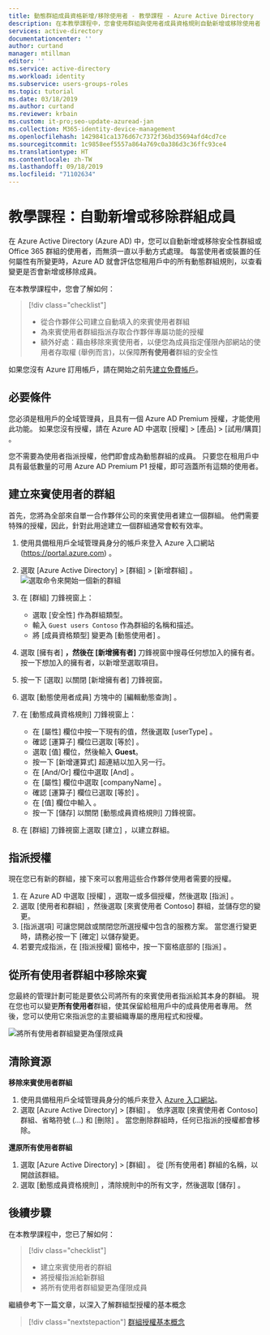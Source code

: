 ```yaml
---
title: 動態群組成員資格新增/移除使用者 - 教學課程 - Azure Active Directory
description: 在本教學課程中，您會使用群組與使用者成員資格規則自動新增或移除使用者
services: active-directory
documentationcenter: ''
author: curtand
manager: mtillman
editor: ''
ms.service: active-directory
ms.workload: identity
ms.subservice: users-groups-roles
ms.topic: tutorial
ms.date: 03/18/2019
ms.author: curtand
ms.reviewer: krbain
ms.custom: it-pro;seo-update-azuread-jan
ms.collection: M365-identity-device-management
ms.openlocfilehash: 1429841ca1376d67c7372f36bd35694afd4cd7ce
ms.sourcegitcommit: 1c9858eef5557a864a769c0a386d3c36ffc93ce4
ms.translationtype: HT
ms.contentlocale: zh-TW
ms.lasthandoff: 09/18/2019
ms.locfileid: "71102634"
---
```

# <a name="tutorial-add-or-remove-group-members-automatically"></a>教學課程：自動新增或移除群組成員

在 Azure Active Directory (Azure AD) 中，您可以自動新增或移除安全性群組或 Office 365 群組的使用者，而無須一直以手動方式處理。 每當使用者或裝置的任何屬性有所變更時，Azure AD 就會評估您租用戶中的所有動態群組規則，以查看變更是否會新增或移除成員。

在本教學課程中，您會了解如何：
> [!div class="checklist"]
> * 從合作夥伴公司建立自動填入的來賓使用者群組
> * 為來賓使用者群組指派存取合作夥伴專屬功能的授權
> * 額外好處：藉由移除來賓使用者，以便您為成員指定僅限內部網站的使用者存取權 (舉例而言)，以保障**所有使用者**群組的安全性

如果您沒有 Azure 訂用帳戶，請在開始之前先[建立免費帳戶](https://azure.microsoft.com/free/)。

## <a name="prerequisites"></a>必要條件

您必須是租用戶的全域管理員，且具有一個 Azure AD Premium 授權，才能使用此功能。 如果您沒有授權，請在 Azure AD 中選取 [授權]   > [產品]   > [試用/購買]  。

您不需要為使用者指派授權，他們即會成為動態群組的成員。 只要您在租用戶中具有最低數量的可用 Azure AD Premium P1 授權，即可涵蓋所有這類的使用者。 

## <a name="create-a-group-of-guest-users"></a>建立來賓使用者的群組

首先，您將為全部來自單一合作夥伴公司的來賓使用者建立一個群組。 他們需要特殊的授權，因此，針對此用途建立一個群組通常會較有效率。

1. 使用具備租用戶全域管理員身分的帳戶來登入 Azure 入口網站 (https://portal.azure.com) 。
2. 選取 [Azure Active Directory]   > [群組]   > [新增群組]  。
   ![選取命令來開始一個新的群組](./media/groups-dynamic-tutorial/new-group.png)
3. 在 [群組]  刀鋒視窗上：
  
   * 選取 [安全性]  作為群組類型。
   * 輸入 `Guest users Contoso` 作為群組的名稱和描述。
   * 將 [成員資格類型]  變更為 [動態使用者]  。
   
4. 選取 [擁有者]  **，然後在 [新增擁有者]** 刀鋒視窗中搜尋任何想加入的擁有者。 按一下想加入的擁有者，以新增至選取項目。
5. 按一下 [選取]  以關閉 [新增擁有者]  刀鋒視窗。  
6. 選取 [動態使用者成員]  方塊中的 [編輯動態查詢]  。
7. 在 [動態成員資格規則]  刀鋒視窗上：

   * 在 [屬性]  欄位中按一下現有的值，然後選取 [userType]  。 
   * 確認 [運算子]  欄位已選取 [等於]  。  
   * 選取 [值]  欄位，然後輸入 **Guest**。 
   * 按一下 [新增運算式]  超連結以加入另一行。
   * 在 [And/Or]  欄位中選取 [And]  。
   * 在 [屬性]  欄位中選取 [companyName]  。
   * 確認 [運算子]  欄位已選取 [等於]  。
   * 在 [值]  欄位中輸入  。
   * 按一下 [儲存]  以關閉 [動態成員資格規則]  刀鋒視窗。
   
8. 在 [群組]  刀鋒視窗上選取 [建立]  ，以建立群組。

## <a name="assign-licenses"></a>指派授權

現在您已有新的群組，接下來可以套用這些合作夥伴使用者需要的授權。

1. 在 Azure AD 中選取 [授權]  ，選取一或多個授權，然後選取 [指派]  。
2. 選取 [使用者和群組]  ，然後選取 [來賓使用者 Contoso]  群組，並儲存您的變更。
3. [指派選項]  可讓您開啟或關閉您所選授權中包含的服務方案。 當您進行變更時，請務必按一下 [確定]  以儲存變更。
4. 若要完成指派，在 [指派授權]  窗格中，按一下窗格底部的 [指派]  。

## <a name="remove-guests-from-all-users-group"></a>從所有使用者群組中移除來賓

您最終的管理計劃可能是要依公司將所有的來賓使用者指派給其本身的群組。 現在您也可以變更**所有使用者**群組，使其保留給租用戶中的成員使用者專用。 然後，您可以使用它來指派您的主要組織專屬的應用程式和授權。

   ![將所有使用者群組變更為僅限成員](./media/groups-dynamic-tutorial/all-users-edit.png)

## <a name="clean-up-resources"></a>清除資源

**移除來賓使用者群組**

1. 使用具備租用戶全域管理員身分的帳戶來登入 [Azure 入口網站](https://portal.azure.com)。
2. 選取 [Azure Active Directory]   > [群組]  。 依序選取 [來賓使用者 Contoso]  群組、省略符號 (...) 和 [刪除]  。 當您刪除群組時，任何已指派的授權都會移除。

**還原所有使用者群組**
1. 選取 [Azure Active Directory]   > [群組]  。 從 [所有使用者]  群組的名稱，以開啟該群組。
1. 選取 [動態成員資格規則]  ，清除規則中的所有文字，然後選取 [儲存]  。

## <a name="next-steps"></a>後續步驟

在本教學課程中，您已了解如何：
> [!div class="checklist"]
> * 建立來賓使用者的群組
> * 將授權指派給新群組
> * 將所有使用者群組變更為僅限成員

繼續參考下一篇文章，以深入了解群組型授權的基本概念
> [!div class="nextstepaction"]
> [群組授權基本概念](../fundamentals/active-directory-licensing-whatis-azure-portal.md)



